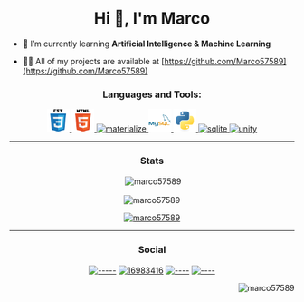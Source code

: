 <h1 align="center">Hi 👋, I'm Marco</h1>

- 🌱 I’m currently learning **Artificial Intelligence & Machine Learning**

- 👨‍💻 All of my projects are available at [https://github.com/Marco57589](https://github.com/Marco57589)


<h3 align="center">Languages and Tools:</h3>
<p align="center"> <a href="https://www.w3schools.com/css/" target="_blank"> <img src="https://raw.githubusercontent.com/devicons/devicon/master/icons/css3/css3-original-wordmark.svg" alt="css3" width="40" height="40"/> </a> <a href="https://www.w3.org/html/" target="_blank"> <img src="https://raw.githubusercontent.com/devicons/devicon/master/icons/html5/html5-original-wordmark.svg" alt="html5" width="40" height="40"/> </a> <a href="https://materializecss.com/" target="_blank"> <img src="https://raw.githubusercontent.com/prplx/svg-logos/5585531d45d294869c4eaab4d7cf2e9c167710a9/svg/materialize.svg" alt="materialize" width="40" height="40"/> </a> <a href="https://www.mysql.com/" target="_blank"> <img src="https://raw.githubusercontent.com/devicons/devicon/master/icons/mysql/mysql-original-wordmark.svg" alt="mysql" width="40" height="40"/> </a> <a href="https://www.python.org" target="_blank"> <img src="https://raw.githubusercontent.com/devicons/devicon/master/icons/python/python-original.svg" alt="python" width="40" height="40"/> </a> <a href="https://www.sqlite.org/" target="_blank"> <img src="https://www.vectorlogo.zone/logos/sqlite/sqlite-icon.svg" alt="sqlite" width="40" height="40"/> </a> <a href="https://unity.com/" target="_blank"> <img src="https://www.vectorlogo.zone/logos/unity3d/unity3d-icon.svg" alt="unity" width="40" height="40"/> </a> </p>

<hr>
<h3 align="center">Stats</h3>

<p align="center">&nbsp;<img align="center" src="https://github-readme-stats.vercel.app/api?username=marco57589&show_icons=true&theme=dark&locale=en" alt="marco57589" /></p>
<p align="center"> <img align="center" src="https://github-readme-streak-stats.herokuapp.com/?user=marco57589&theme=dark" alt="marco57589" /></p>
<p align="center"> <a href="https://github.com/ryo-ma/github-profile-trophy"><img src="https://github-profile-trophy.vercel.app/?username=marco57589"     alt="marco57589" /></a> </p>

<hr>

<h3 align="center">Social</h3>
<p align="center">
<a href="https://linkedin.com/in/-----" target="blank"><img align="center" src="https://raw.githubusercontent.com/rahuldkjain/github-profile-readme-generator/master/src/images/icons/Social/linked-in-alt.svg" alt="-----" height="30" width="40" /></a>
<a href="https://stackoverflow.com/users/16983416" target="blank"><img align="center" src="https://raw.githubusercontent.com/rahuldkjain/github-profile-readme-generator/master/src/images/icons/Social/stack-overflow.svg" alt="16983416" height="30" width="40" /></a>
<a href="https://fb.com/----" target="blank"><img align="center" src="https://raw.githubusercontent.com/rahuldkjain/github-profile-readme-generator/master/src/images/icons/Social/facebook.svg" alt="----" height="30" width="40" /></a>
<a href="https://instagram.com/----" target="blank"><img align="center" src="https://raw.githubusercontent.com/rahuldkjain/github-profile-readme-generator/master/src/images/icons/Social/instagram.svg" alt="----" height="30" width="40" /></a>
</p>

<p align="right"> <img src="https://komarev.com/ghpvc/?username=marco57589&label=👁️&color=ee8531&style=flat-square" alt="marco57589" /> </p>
